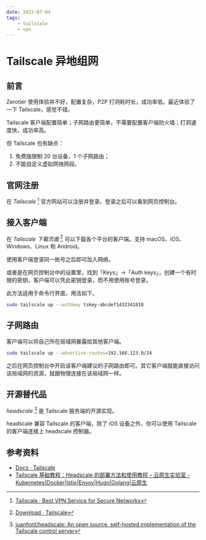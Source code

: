 ```yaml
---
date: 2022-07-04
tags:
    - tailscale
    - vpn
---
```


# Tailscale 异地组网

## 前言

Zerotier 使用体验并不好，配置复杂，P2P 打洞耗时长，成功率低。最近体验了一下 Tailscale，感觉不错。

Tailscale 客户端配置简单；子网路由更简单，不需要配置客户端防火墙；打洞速度快，成功率高。

但 Tailscale 也有缺点：

1. 免费版限制 20 台设备，1 个子网路由；
2. 不能自定义虚拟网络网段。

## 官网注册

在 *Tailscale* [^1] 官方网站可以注册并登录。登录之后可以看到网页控制台。

## 接入客户端

在 *Tailscale 下载页面* [^2] 可以下载各个平台的客户端。支持 macOS、iOS、Windows、Linux 和 Android。

使用客户端登录同一账号之后即可加入网络。

或者是在网页控制台中的设置里，找到「Keys」->「Auth keys」，创建一个有时限的密钥，客户端可以凭此密钥登录，而不用使用账号登录。

此方法适用于命令行界面，用法如下。

```bash
sudo tailscale up --authkey tskey-abcdef1432341818
```

## 子网路由

客户端可以将自己所在局域网暴露给其他客户端。

```bash
sudo tailscale up --advertise-routes=192.168.123.0/24
```

之后在网页控制台中开启该客户端建议的子网路由即可。其它客户端就能直接访问该局域网的资源，就跟物理连接在该局域网一样。

## 开源替代品

*headscale* [^3] 是 Tailscale 服务端的开源实现。

headscale 兼容 Tailscale 的客户端，除了 iOS 设备之外，你可以使用 Tailscale 的客户端连接上 headscale 控制器。

## 参考资料

- [Docs · Tailscale](https://tailscale.com/kb/)
- [Tailscale 基础教程：Headscale 的部署方法和使用教程 – 云原生实验室 - Kubernetes|Docker|Istio|Envoy|Hugo|Golang|云原生](https://icloudnative.io/posts/how-to-set-up-or-migrate-headscale/)

[^1]: [Tailscale · Best VPN Service for Secure Networks](https://tailscale.com/)
[^2]: [Download · Tailscale](https://tailscale.com/download)
[^3]: [juanfont/headscale: An open source, self-hosted implementation of the Tailscale control server](https://github.com/juanfont/headscale)
